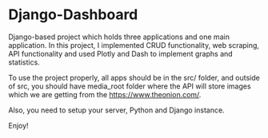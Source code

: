 # Django-Dashboard

Django-based project which holds three applications and one main application. In this project, I implemented CRUD functionality, web scraping, API functionality and used Plotly and Dash to implement graphs and statistics.

To use the project properly, all apps should be in the src/ folder, and outside of src, you should have media_root folder where the API will store images which we are getting from the https://www.theonion.com/.

Also, you need to setup your server, Python and Django instance.

Enjoy!
